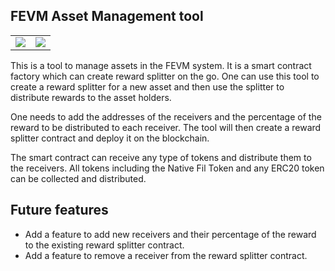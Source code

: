 ## FEVM Asset Management tool

<table>
<tr>
<td><img src="https://user-images.githubusercontent.com/63473496/204820742-bd90a3b6-c67a-40cb-9d8f-efa3d938e421.jpg"/></td>
<td><img src="https://user-images.githubusercontent.com/63473496/204820747-e892ee1f-9578-4e18-be39-4f2eb8b789da.jpg"/></td>
</tr>
</table>

This is a tool to manage assets in the FEVM system. It is a smart contract factory which can create reward splitter on the go. One can use this tool to create a reward splitter for a new asset and then use the splitter to distribute rewards to the asset holders.

One needs to add the addresses of the receivers and the percentage of the reward to be distributed to each receiver. The tool will then create a reward splitter contract and deploy it on the blockchain.

The smart contract can receive any type of tokens and distribute them to the receivers. All tokens including the Native Fil Token and any ERC20 token can be collected and distributed.

## Future features

- Add a feature to add new receivers and their percentage of the reward to the existing reward splitter contract.  
- Add a feature to remove a receiver from the reward splitter contract.
